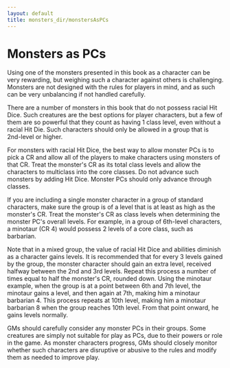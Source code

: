 ```yaml
---
layout: default
title: monsters_dir/monstersAsPCs
---
```

# Monsters as PCs

Using one of the monsters presented in this book as a character can be very rewarding, but weighing such a character against others is challenging. Monsters are not designed with the rules for players in mind, and as such can be very unbalancing if not handled carefully.

There are a number of monsters in this book that do not possess racial Hit Dice. Such creatures are the best options for player characters, but a few of them are so powerful that they count as having 1 class level, even without a racial Hit Die. Such characters should only be allowed in a group that is 2nd-level or higher.

For monsters with racial Hit Dice, the best way to allow monster PCs is to pick a CR and allow all of the players to make characters using monsters of that CR. Treat the monster's CR as its total class levels and allow the characters to multiclass into the core classes. Do not advance such monsters by adding Hit Dice. Monster PCs should only advance through classes.

If you are including a single monster character in a group of standard characters, make sure the group is of a level that is at least as high as the monster's CR. Treat the monster's CR as class levels when determining the monster PC's overall levels. For example, in a group of 6th-level characters, a minotaur (CR 4) would possess 2 levels of a core class, such as barbarian.

Note that in a mixed group, the value of racial Hit Dice and abilities diminish as a character gains levels. It is recommended that for every 3 levels gained by the group, the monster character should gain an extra level, received halfway between the 2nd and 3rd levels. Repeat this process a number of times equal to half the monster's CR, rounded down. Using the minotaur example, when the group is at a point between 6th and 7th level, the minotaur gains a level, and then again at 7th, making him a minotaur barbarian 4. This process repeats at 10th level, making him a minotaur barbarian 8 when the group reaches 10th level. From that point onward, he gains levels normally.

GMs should carefully consider any monster PCs in their groups. Some creatures are simply not suitable for play as PCs, due to their powers or role in the game. As monster characters progress, GMs should closely monitor whether such characters are disruptive or abusive to the rules and modify them as needed to improve play.

